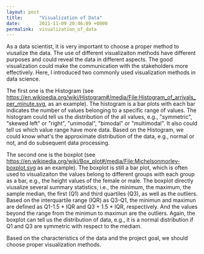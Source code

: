 ```yaml
---
layout: post
title:      "Visualization of Data"
date:       2021-11-09 20:46:09 +0000
permalink:  visualization_of_data
---
```



As a data scientist, it is very important to choose a proper method to viusalize the data.  The use of different visualizaiton methods have different purposes and could reveal the data in different aspects. The good visualization could make the communication with the stakeholders more effectively. Here, I introduced two commonly used visualization methods  in data science. 

The first one is the Histogram (see https://en.wikipedia.org/wiki/Histogram#/media/File:Histogram_of_arrivals_per_minute.svg, as an example). The histogram is a bar plots with each bar indicates the number of values belonging to a specific range of values. The histogram could tell us the distribution of the all values, e.g., "symmetric", "skewed left" or "right", "unimodal", "bimodal" or "multimodal". It also could tell us which value range have more data.  Based on the Histogram, we could know what's the approximate distribution of the data, e.g., normal or not, and do subsequent data processing.


The second one is the boxplot (see https://en.wikipedia.org/wiki/Box_plot#/media/File:Michelsonmorley-boxplot.svg as an example). The boxplot is still a bar plot, which is often used to visualizaiton the values belong to different groups with each group as a bar, e.g., the height values of the female or male. The boxplot directly viusalize several summary statistics, i.e., the minimum, the maximum, the sample median, the first (Q1) and third quartiles (Q3), as well as the outliers. Based on the interquartile range (IQR) as Q3-Q1, the minimun and maximun are defined as Q1-1.5 * IQR and Q3 + 1.5 * IQR, respectively. And the values beyond the range from the minimun to maximun are the outliers. Again, the boxplot can tell us the distribution of data, e.g., it is a normal distribution if Q1 and Q3 are symmetric with respect to the mediam.

Based on the characteristics of the data and the project goal, we should choose proper visualization methods.



